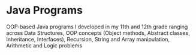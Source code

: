# Java Programs
OOP-based Java programs I developed in my 11th and 12th grade
ranging across Data Structures, OOP concepts (Object methods, Abstract classes, Inheritance, Interfaces), Recursion, String and Array manipulation, Arithmetic and Logic problems
